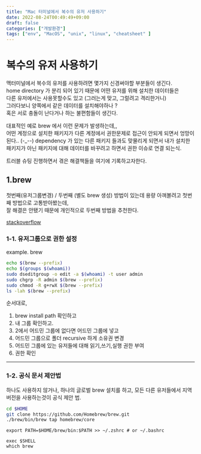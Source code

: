 ```yaml
---
title: "Mac 터미널에서 복수의 유저 사용하기"
date: 2022-08-24T00:49:49+09:00
draft: false
categories: ["개발환경"]
tags: ["env", "MacOS", "unix", "linux", "cheatsheet" ]
---
```


# 복수의 유저 사용하기 

맥터미널에서 복수의 유저를 사용하려면 몇가지 신경써야할 부분들이 생긴다.  
home directory 가 분리 되어 있기 때문에 어떤 유저를 위해 설치한 데이터들은   
다른 유저에서는 사용못할수도 있고 (그러는게 맞고, 그럴려고 격리한거니)  
그러다보니 양쪽에서 같은 데이터를 설치해야하나 ?  
혹은 서로 충돌이 난다거나 하는 불편함들이 생긴다.  

대표적인 예로 brew 에서 이런 문제가 발생하는데,,  
어떤 계정으로 설치한 패키지가 다른 계정에서 권한문제로 접근이 안되게 되면서 엉망이 된다.. (-_--)
dependency 가 있는 다른 패키지 들과도 맞물리게 되면서 내가 설치한 패키지가 아닌 패키지에 대해 데이터를 바꾸려고 하면서 권한 이슈로 연결 되는식. 

트러블 슈팅 진행하면서 겪은 해결책들을 여기에 기록하고자한다.  


## 1.brew

첫번째(유저그룹변경) / 두번째 (별도 brew 생성) 방법이 있는데 용량 아껴볼려고 첫번째 방법으로 고통받아봤는데,   
잘 해결은 안됐기 때문에 개인적으로 두번째 방법을 추천한다.  

[stackoverflow](https://stackoverflow.com/questions/41840479/how-to-use-homebrew-on-a-multi-user-macos-sierra-setup)

### 1-1. 유저그룹으로 권한 설정

example. brew
```bash 
echo $(brew --prefix)
echo $(groups $(whoami))
sudo dseditgroup -o edit -a $(whoami) -t user admin
sudo chgrp -R admin $(brew --prefix) 
sudo chmod -R g+rwX $(brew --prefix)
ls -lah $(brew --prefix)
```

순서대로, 
1. brew install path 확인하고
2. 내 그룹 확인하고.
3. 2에서 어드민 그룹에 없다면 어드민 그룹에 넣고
4. 어드민 그룹으로 폴더 recursive 하게 소유권 변경
5. 어드민 그룹에 있는 유저들에 대해 읽기,쓰기,실행 권한 부여
6. 권한 확인


---

### 1-2. 공식 문서 제안법

하나도 사용하지 않거나, 하나의 글로벌 brew 설치를 하고, 모든 다른 유저들에서 지역 버전을 사용하는것이 공식 제안 법.

```bash
cd $HOME
git clone https://github.com/Homebrew/brew.git
./brew/bin/brew tap homebrew/core
```


```
export PATH=$HOME/brew/bin:$PATH >> ~/.zshrc # or ~/.bashrc
```

```
exec $SHELL
which brew
```
